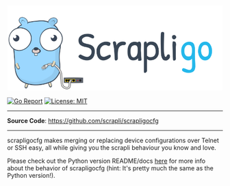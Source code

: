 <p align=center><a href=""><img src=scrapligo.svg?sanitize=true/></a></p>

[![Go Report](https://img.shields.io/badge/go%20report-A%2B-blue?style=flat-square&color=00c9ff&labelColor=bec8d2)](https://goreportcard.com/report/github.com/scrapli/scrapligo)
[![License: MIT](https://img.shields.io/badge/License-MIT-blueviolet.svg?style=flat-square)](https://opensource.org/licenses/MIT)


---

**Source Code**: <a href="https://github.com/scrapli/scrapligocfg" target="_blank">https://github.com/scrapli/scrapligocfg</a>

---

scrapligocfg makes merging or replacing device configurations over Telnet or SSH easy, all while 
giving you the scrapli behaviour you know and love.

Please check out the Python version README/docs [here](https://github.com/scrapli/scrapli_cfg) for more info about the behavior of 
scrapligocfg (hint: It's pretty much the same as the Python version!).